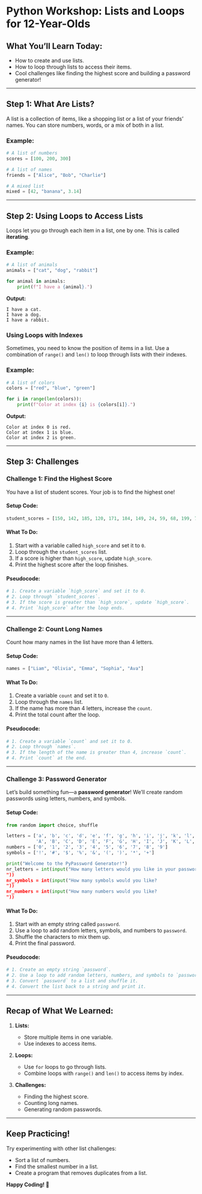 
# Python Workshop: Lists and Loops for 12-Year-Olds

## What You’ll Learn Today:
- How to create and use lists.
- How to loop through lists to access their items.
- Cool challenges like finding the highest score and building a password generator!

---

## Step 1: What Are Lists?

A list is a collection of items, like a shopping list or a list of your friends’ names. You can store numbers, words, or a mix of both in a list.

### Example:
```python
# A list of numbers
scores = [100, 200, 300]

# A list of names
friends = ["Alice", "Bob", "Charlie"]

# A mixed list
mixed = [42, "banana", 3.14]
```

---

## Step 2: Using Loops to Access Lists

Loops let you go through each item in a list, one by one. This is called **iterating**.

### Example:
```python
# A list of animals
animals = ["cat", "dog", "rabbit"]

for animal in animals:
    print(f"I have a {animal}.")
```

**Output:**
```
I have a cat.
I have a dog.
I have a rabbit.
```

### Using Loops with Indexes

Sometimes, you need to know the position of items in a list. Use a combination of `range()` and `len()` to loop through lists with their indexes.

### Example:
```python
# A list of colors
colors = ["red", "blue", "green"]

for i in range(len(colors)):
    print(f"Color at index {i} is {colors[i]}.")
```

**Output:**
```
Color at index 0 is red.
Color at index 1 is blue.
Color at index 2 is green.
```

---

## Step 3: Challenges

### Challenge 1: Find the Highest Score
You have a list of student scores. Your job is to find the highest one!

#### Setup Code:
```python
student_scores = [150, 142, 185, 120, 171, 184, 149, 24, 59, 68, 199, 78, 65, 89, 86, 55, 91, 64, 89]
```

#### What To Do:
1. Start with a variable called `high_score` and set it to `0`.
2. Loop through the `student_scores` list.
3. If a score is higher than `high_score`, update `high_score`.
4. Print the highest score after the loop finishes.

#### Pseudocode:
```python
# 1. Create a variable `high_score` and set it to 0.
# 2. Loop through `student_scores`.
# 3. If the score is greater than `high_score`, update `high_score`.
# 4. Print `high_score` after the loop ends.
```

---

### Challenge 2: Count Long Names
Count how many names in the list have more than 4 letters.

#### Setup Code:
```python
names = ["Liam", "Olivia", "Emma", "Sophia", "Ava"]
```

#### What To Do:
1. Create a variable `count` and set it to `0`.
2. Loop through the `names` list.
3. If the name has more than 4 letters, increase the `count`.
4. Print the total count after the loop.

#### Pseudocode:
```python
# 1. Create a variable `count` and set it to 0.
# 2. Loop through `names`.
# 3. If the length of the name is greater than 4, increase `count`.
# 4. Print `count` at the end.
```

---

### Challenge 3: Password Generator

Let’s build something fun—a **password generator**! We’ll create random passwords using letters, numbers, and symbols.

#### Setup Code:
```python
from random import choice, shuffle

letters = ['a', 'b', 'c', 'd', 'e', 'f', 'g', 'h', 'i', 'j', 'k', 'l', 'm', 'n', 'o', 'p', 'q', 'r', 's', 't', 'u', 'v', 'w', 'x', 'y', 'z', 
           'A', 'B', 'C', 'D', 'E', 'F', 'G', 'H', 'I', 'J', 'K', 'L', 'M', 'N', 'O', 'P', 'Q', 'R', 'S', 'T', 'U', 'V', 'W', 'X', 'Y', 'Z']
numbers = ['0', '1', '2', '3', '4', '5', '6', '7', '8', '9']
symbols = ['!', '#', '$', '%', '&', '(', ')', '*', '+']

print("Welcome to the PyPassword Generator!")
nr_letters = int(input("How many letters would you like in your password?
"))
nr_symbols = int(input("How many symbols would you like?
"))
nr_numbers = int(input("How many numbers would you like?
"))
```

#### What To Do:
1. Start with an empty string called `password`.
2. Use a loop to add random letters, symbols, and numbers to `password`.
3. Shuffle the characters to mix them up.
4. Print the final password.

#### Pseudocode:
```python
# 1. Create an empty string `password`.
# 2. Use a loop to add random letters, numbers, and symbols to `password`.
# 3. Convert `password` to a list and shuffle it.
# 4. Convert the list back to a string and print it.
```

---

## Recap of What We Learned:
1. **Lists:**
   - Store multiple items in one variable.
   - Use indexes to access items.

2. **Loops:**
   - Use `for` loops to go through lists.
   - Combine loops with `range()` and `len()` to access items by index.

3. **Challenges:**
   - Finding the highest score.
   - Counting long names.
   - Generating random passwords.

---

## Keep Practicing!
Try experimenting with other list challenges:
- Sort a list of numbers.
- Find the smallest number in a list.
- Create a program that removes duplicates from a list.

**Happy Coding! 🎉**
